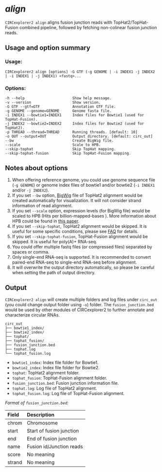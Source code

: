 # *align*

`CIRCexplorer2 align` aligns fusion junction reads with TopHat2/TopHat-Fusion combined pipeline, followed by fetching non-colinear fusion junction reads.

## Usage and option summary

### Usage:

```
CIRCexplorer2 align [options] -G GTF (-g GENOME | -i INDEX1 -j INDEX2 | -i INDEX1 | -j INDEX1) <fastq>...
```

### Options:

```
-h --help                      Show help message.
-v --version                   Show version.
-G GTF --gtf=GTF               Annotation GTF file.
-g GENOME --genome=GENOME      Genome fasta file.
-i INDEX1 --bowtie1=INDEX1     Index files for Bowtie1 (used for TopHat-Fusion).
-j INDEX2 --bowtie2=INDEX2     Index files for Bowtie2 (used for TopHat2).
-p THREAD --thread=THREAD      Running threads. [default: 10]
-o OUT --output=OUT            Output directory. [default: circ_out]
--bw                           Create BigWig file.
--scale                        Scale to HPB.
--skip-tophat                  Skip TopHat mapping.
--skip-tophat-fusion           Skip TopHat-Fusion mapping.
```

## Notes about options

1. When offering reference genome, you could use genome sequence file (`-g GENOME`) or genome index files of bowtie1 and/or bowtie2 (`-i INDEX1` and/or `-j INDEX2`).
2. If you set `--bw` option, [BigWig](http://genome.ucsc.edu/FAQ/FAQformat.html#format6.1) file of TopHat2 alignment would be created automatically for visualization. It will not consider strand information of read alignment.
3. If you set `--scale` option, expression levels (for BigWig file) would be scaled to HPB (Hits per billion-mapped-bases
). More information about HPB could be found in [this paper](http://bmcgenomics.biomedcentral.com/articles/10.1186/1471-2164-14-206).
4. If you set `--skip-tophat`, TopHat2 alignment would be skipped. It is useful for some specific conditions, please see [FAQ](../about/faq.md) for details.
5. If you set `--skip-tophat-fusion`, TopHat-Fusion alignment would be skipped. It is useful for poly(A)+ RNA-seq.
6. You could offer multiple fastq files (or compressed files) separated by spaces or comma.
7. Only single-end RNA-seq is supported. It is recommended to convert paired-end RNA-seq to single-end RNA-seq before alignment.
8. It will overwrite the output directory automatically, so please be careful when setting the path of output directory.

## Output

`CIRCexplorer2 align` will create multiple folders and log files under `circ_out` (you could change output folder using `-o`) folder. The `fusion_junction.bed` would be used by other modules of CIRCexplorer2 to further annotate and characterize circular RNAs.

```
circ_out
├── bowtie1_index/
├── bowtie2_index/
├── tophat/
├── tophat_fusion/
├── fusion_junction.bed
├── tophat.log
└── tophat_fusion.log
```

* `bowtie1_index`: Index file folder for Bowtie1.
* `bowtie2_index`: Index file folder for Bowtie2.
* `tophat`: TopHat2 alignment folder.
* `tophat_fusion`: TopHat-Fusion alignment folder.
* `fusion_junction.bed`: Fusion junction information file.
* `tophat.log`: Log file of TopHat2 alignment.
* `tophat_fusion.log`: Log file of TopHat-Fusion alignment.

*Format of `fusion_junction.bed`:*

| Field       | Description              |
| :---------- | :----------------------- |
| chrom       | Chromosome               |
| start       | Start of fusion junction |
| end         | End of fusion junction   |
| name        | Fusion id/Junction reads |
| score       | No meaning               |
| strand      | No meaning               |
